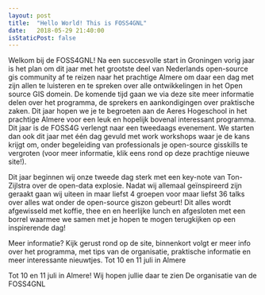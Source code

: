 ```yaml
---
layout: post
title:  "Hello World! This is FOSS4GNL"
date:   2018-05-29 21:40:00
isStaticPost: false
---
```


Welkom bij de FOSS4GNL! Na een succesvolle start in Groningen vorig jaar is het plan om dit jaar met het grootste deel van Nederlands open-source gis community af te reizen naar het prachtige Almere om daar een dag met zijn allen te luisteren en te spreken over alle ontwikkelingen in het Open source GIS domein. De komende tijd gaan we via deze site meer informatie delen over het programma, de sprekers en aankondigingen over praktische zaken.
Dit jaar hopen we je te begroeten aan de Aeres Hogeschool in het prachtige Almere voor een leuk en hopelijk bovenal interessant programma. Dit jaar is de FOSS4G verlengt naar een tweedaags evenement. We starten dan ook dit jaar met één dag gevuld met work workshops waar je de kans krijgt om, onder begeleiding van professionals je open-source gisskills te vergroten (voor meer informatie, klik eens rond op deze prachtige nieuwe site!).

Dit jaar beginnen wij onze tweede dag sterk met een key-note van Ton-Zijlstra over de open-data explosie. Nadat wij allemaal geïnspireerd zijn geraakt gaan wij uiteen in maar liefst 4 groepen voor maar liefst 36 talks over alles wat onder de open-source giszon gebeurt! Dit alles wordt afgewisseld met koffie, thee en en heerlijke lunch en afgesloten met een borrel waarmee we samen met je hopen te mogen terugkijken op een inspirerende dag!

Meer informatie? Kijk gerust rond op de site, binnenkort volgt er meer info over het programma, met tips van de organisatie, praktische informatie en meer interessante nieuwtjes. Tot 10 en 11 juli in Almere

Tot 10 en 11 juli in Almere! Wij hopen jullie daar te zien
De organisatie van de FOSS4GNL
